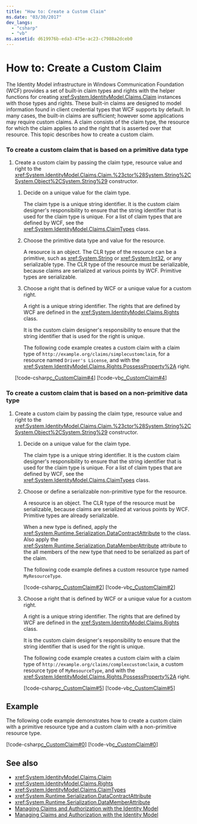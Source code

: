 ```yaml
---
title: "How to: Create a Custom Claim"
ms.date: "03/30/2017"
dev_langs: 
  - "csharp"
  - "vb"
ms.assetid: d619976b-eda3-475e-ac23-c7988a2dceb0
---
```

# How to: Create a Custom Claim
The Identity Model infrastructure in Windows Communication Foundation (WCF) provides a set of built-in claim types and rights with the helper functions for creating <xref:System.IdentityModel.Claims.Claim> instances with those types and rights. These built-in claims are designed to model information found in client credential types that WCF supports by default. In many cases, the built-in claims are sufficient; however some applications may require custom claims. A claim consists of the claim type, the resource for which the claim applies to and the right that is asserted over that resource. This topic describes how to create a custom claim.  
  
### To create a custom claim that is based on a primitive data type  
  
1.  Create a custom claim by passing the claim type, resource value and right to the <xref:System.IdentityModel.Claims.Claim.%23ctor%28System.String%2CSystem.Object%2CSystem.String%29> constructor.  
  
    1.  Decide on a unique value for the claim type.  
  
         The claim type is a unique string identifier. It is the custom claim designer's responsibility to ensure that the string identifier that is used for the claim type is unique. For a list of claim types that are defined by WCF, see the <xref:System.IdentityModel.Claims.ClaimTypes> class.  
  
    2.  Choose the primitive data type and value for the resource.  
  
         A resource is an object. The CLR type of the resource can be a primitive, such as <xref:System.String> or <xref:System.Int32>, or any serializable type. The CLR type of the resource must be serializable, because claims are serialized at various points by WCF. Primitive types are serializable.  
  
    3.  Choose a right that is defined by WCF or a unique value for a custom right.  
  
         A right is a unique string identifier. The rights that are defined by WCF are defined in the <xref:System.IdentityModel.Claims.Rights> class.  
  
         It is the custom claim designer's responsibility to ensure that the string identifier that is used for the right is unique.  
  
         The following code example creates a custom claim with a claim type of `http://example.org/claims/simplecustomclaim`, for a resource named `Driver's License`, and with the <xref:System.IdentityModel.Claims.Rights.PossessProperty%2A> right.  
  
     [!code-csharp[c_CustomClaim#4](../../../../samples/snippets/csharp/VS_Snippets_CFX/c_customclaim/cs/c_customclaim.cs#4)]
     [!code-vb[c_CustomClaim#4](../../../../samples/snippets/visualbasic/VS_Snippets_CFX/c_customclaim/vb/c_customclaim.vb#4)]  
  
### To create a custom claim that is based on a non-primitive data type  
  
1.  Create a custom claim by passing the claim type, resource value and right to the <xref:System.IdentityModel.Claims.Claim.%23ctor%28System.String%2CSystem.Object%2CSystem.String%29> constructor.  
  
    1.  Decide on a unique value for the claim type.  
  
         The claim type is a unique string identifier. It is the custom claim designer's responsibility to ensure that the string identifier that is used for the claim type is unique. For a list of claim types that are defined by WCF, see the <xref:System.IdentityModel.Claims.ClaimTypes> class.  
  
    2.  Choose or define a serializable non-primitive type for the resource.  
  
         A resource is an object. The CLR type of the resource must be serializable, because claims are serialized at various points by WCF. Primitive types are already serializable.  
  
         When a new type is defined, apply the <xref:System.Runtime.Serialization.DataContractAttribute> to the class. Also apply the <xref:System.Runtime.Serialization.DataMemberAttribute> attribute to the all members of the new type that need to be serialized as part of the claim.  
  
         The following code example defines a custom resource type named `MyResourceType`.  
  
         [!code-csharp[c_CustomClaim#2](../../../../samples/snippets/csharp/VS_Snippets_CFX/c_customclaim/cs/c_customclaim.cs#2)] 
         [!code-vb[c_CustomClaim#2](../../../../samples/snippets/visualbasic/VS_Snippets_CFX/c_customclaim/vb/c_customclaim.vb#2)]        
  
    3.  Choose a right that is defined by WCF or a unique value for a custom right.  
  
         A right is a unique string identifier. The rights that are defined by WCF are defined in the <xref:System.IdentityModel.Claims.Rights> class.  
  
         It is the custom claim designer's responsibility to ensure that the string identifier that is used for the right is unique.  
  
         The following code example creates a custom claim with a claim type of `http://example.org/claims/complexcustomclaim`, a custom resource type of `MyResourceType`, and with the <xref:System.IdentityModel.Claims.Rights.PossessProperty%2A> right.  
  
         [!code-csharp[c_CustomClaim#5](../../../../samples/snippets/csharp/VS_Snippets_CFX/c_customclaim/cs/c_customclaim.cs#5)] 
         [!code-vb[c_CustomClaim#5](../../../../samples/snippets/visualbasic/VS_Snippets_CFX/c_customclaim/vb/c_customclaim.vb#5)]     
  
## Example  
 The following code example demonstrates how to create a custom claim with a primitive resource type and a custom claim with a non-primitive resource type.  
  
 [!code-csharp[c_CustomClaim#0](../../../../samples/snippets/csharp/VS_Snippets_CFX/c_customclaim/cs/c_customclaim.cs#0)]
 [!code-vb[c_CustomClaim#0](../../../../samples/snippets/visualbasic/VS_Snippets_CFX/c_customclaim/vb/c_customclaim.vb#0)]  
  
## See also
- <xref:System.IdentityModel.Claims.Claim>
- <xref:System.IdentityModel.Claims.Rights>
- <xref:System.IdentityModel.Claims.ClaimTypes>
- <xref:System.Runtime.Serialization.DataContractAttribute>
- <xref:System.Runtime.Serialization.DataMemberAttribute>
- [Managing Claims and Authorization with the Identity Model](../../../../docs/framework/wcf/feature-details/managing-claims-and-authorization-with-the-identity-model.md)
- [Managing Claims and Authorization with the Identity Model](../../../../docs/framework/wcf/feature-details/managing-claims-and-authorization-with-the-identity-model.md)
